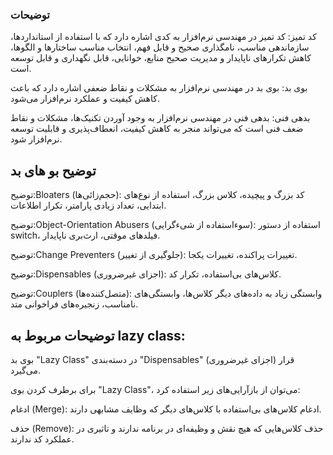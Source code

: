 ### توضیحات 

کد تمیز: کد تمیز در مهندسی نرم‌افزار به کدی اشاره دارد که با استفاده از استانداردها، سازماندهی مناسب، نامگذاری صحیح و قابل فهم، انتخاب مناسب ساختارها و الگوها، کاهش تکرارهای ناپایدار و مدیریت صحیح منابع، خوانایی، قابل نگهداری و قابل توسعه است.


بوی بد: بوی بد در مهندسی نرم‌افزار به مشکلات و نقاط ضعفی اشاره دارد که باعث کاهش کیفیت و عملکرد نرم‌افزار می‌شود.

بدهی فنی: بدهی فنی در مهندسی نرم‌افزار به وجود آوردن تکنیک‌ها، مشکلات و نقاط ضعف فنی است که می‌تواند منجر به کاهش کیفیت، انعطاف‌پذیری و قابلیت توسعه نرم‌افزار شود.


## توضیح بو های بد


توضیح:Bloaters (حجم‌زائی‌ها): کد بزرگ و پیچیده، کلاس بزرگ، استفاده از نوع‌های ابتدایی، تعداد زیادی پارامتر، تکرار اطلاعات.

توضیح:Object-Orientation Abusers (سوءاستفاده از شیءگرایی): استفاده از دستور switch، فیلدهای موقتی، ارث‌بری ناپایدار.

توضیح:Change Preventers (جلوگیری از تغییر): تغییرات پراکنده، تغییرات یکجا.

توضیح:Dispensables (اجزای غیرضروری): کلاس‌های بی‌استفاده، تکرار کد.

توضیح:Couplers (متصل‌کننده‌ها): وابستگی زیاد به داده‌های دیگر کلاس‌ها، وابستگی‌های نامناسب، زنجیره‌های فراخوانی متد.

## توضیحات مربوط به lazy class:

بوی بد "Lazy Class" در دسته‌بندی "Dispensables" (اجزای غیرضروری) قرار می‌گیرد.

برای برطرف کردن بوی "Lazy Class"، می‌توان از بازآرایی‌های زیر استفاده کرد:

ادغام (Merge): ادغام کلاس‌های بی‌استفاده با کلاس‌های دیگر که وظایف مشابهی دارند.

حذف (Remove): حذف کلاس‌هایی که هیچ نقش و وظیفه‌ای در برنامه ندارند و تاثیری در عملکرد کد ندارند.
